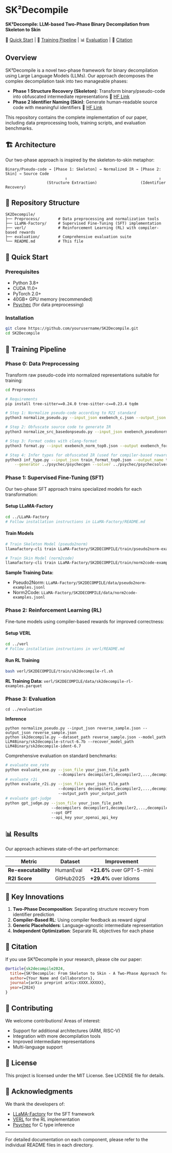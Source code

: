 # SK²Decompile

**SK²Decompile: LLM-based Two-Phase Binary Decompilation from Skeleton to Skin**

<p align="left">
    🚀&nbsp;<a href="#quick-start">Quick Start</a>
    | 🤖&nbsp;<a href="#training-pipeline">Training Pipeline</a>
    | 📊&nbsp;<a href="#evaluation">Evaluation</a>
    | 📝&nbsp;<a href="#citation">Citation</a>
</p>

## Overview

SK²Decompile is a novel two-phase framework for binary decompilation using Large Language Models (LLMs). Our approach decomposes the complex decompilation task into two manageable phases:

- **Phase 1 Structure Recovery (Skeleton)**: Transform binary/pseudo-code into obfuscated intermediate representations 🤗 [HF Link](https://huggingface.co/LLM4Binary/sk2decompile-struct-6.7b)
- **Phase 2 Identifier Naming (Skin)**: Generate human-readable source code with meaningful identifiers 🤗 [HF Link](https://huggingface.co/LLM4Binary/sk2decompile-ident-6.7)

This repository contains the complete implementation of our paper, including data preprocessing tools, training scripts, and evaluation benchmarks.

## 🏗️ Architecture

Our two-phase approach is inspired by the skeleton-to-skin metaphor:

```
Binary/Pseudo-code → [Phase 1: Skeleton] → Normalized IR → [Phase 2: Skin] → Source Code
                          ↓                                        ↓
                  (Structure Extraction)                   (Identifier Recovery)
```

## 📁 Repository Structure

```
SK2Decompile/
├── Preprocess/        # Data preprocessing and normalization tools
├── LLaMA-Factory/     # Supervised Fine-Tuning (SFT) implementation
├── verl/              # Reinforcement Learning (RL) with compiler-based rewards
├── evaluation/        # Comprehensive evaluation suite
└── README.md          # This file
```

## 🚀 Quick Start

### Prerequisites

- Python 3.8+
- CUDA 11.0+
- PyTorch 2.0+
- 40GB+ GPU memory (recommended)
- [Psychec](https://github.com/ltcmelo/psychec.git) (for data preprocessing)

### Installation

```bash
git clone https://github.com/yourusername/SK2Decompile.git
cd SK2Decompile
```

## 🤖 Training Pipeline

### Phase 0: Data Preprocessing

Transform raw pseudo-code into normalized representations suitable for training:

```bash
cd Preprocess

# Requirements
pip install tree-sitter==0.24.0 tree-sitter-c==0.23.4 tqdm

# Step 1: Normalize pseudo-code according to R2I standard
python3 normalize_pseudo.py --input_json exebench_c.json --output_json exebench_pseudonorm.json --key_name pseudo

# Step 2: Obfuscate source code to generate IR
python3 normalize_src_basedonpseudo.py --input_json exebench_pseudonorm.json --output_json exebench_norm_top0.json --top 0 --pseudo pseudo_norm

# Step 3: Format codes with clang-format
python3 format.py --input exebench_norm_top0.json --output exebench_format_top0.json

# Step 4: Infer types for obfuscated IR (used for compiler-based rewards)
python3 inf_type.py --input_json train_format_top0.json --output_name train_format_top0_type \
    --generator ../psychec/psychecgen --solver ../psychec/psychecsolver-exe --split 2 --idx 0
```

### Phase 1: Supervised Fine-Tuning (SFT)

Our two-phase SFT approach trains specialized models for each transformation:

#### Setup LLaMA-Factory
```bash
cd ../LLaMA-Factory
# Follow installation instructions in LLaMA-Factory/README.md
```

#### Train Models
```bash
# Train Skeleton Model (pseudo2norm)
llamafactory-cli train LLaMA-Factory/SK2DECOMPILE/train/pseudo2norm-example.yaml

# Train Skin Model (norm2code)
llamafactory-cli train LLaMA-Factory/SK2DECOMPILE/train/norm2code-example.yaml
```

**Sample Training Data:**
- Pseudo2Norm: `LLaMA-Factory/SK2DECOMPILE/data/pseudo2norm-examples.jsonl`
- Norm2Code: `LLaMA-Factory/SK2DECOMPILE/data/norm2code-examples.jsonl`

### Phase 2: Reinforcement Learning (RL)

Fine-tune models using compiler-based rewards for improved correctness:

#### Setup VERL
```bash
cd ../verl
# Follow installation instructions in verl/README.md
```

#### Run RL Training
```bash
bash verl/SK2DECOMPILE/train/sk2decompile-rl.sh
```

**RL Training Data:** `verl/SK2DECOMPILE/data/sk2decompile-rl-examples.parquet`

### Phase 3: Evaluation
```
cd ../evaluation
```

**Inference**
```
python normalize_pseudo.py --input_json reverse_sample.json --output_json reverse_sample.json
python sk2decompile.py --dataset_path reverse_sample.json --model_path LLM4Binary/sk2decompile-struct-6.7b --recover_model_path LLM4Binary/sk2decompile-ident-6.7
```

Comprehensive evaluation on standard benchmarks:

```bash
# evaluate exe_rate
python evaluate_exe.py --json_file your_json_file_path
                       --dcompilers decompiler1,decompiler2,...,decompilerN
# evaluate r2i
python evaluate_r2i.py --json_file your_json_file_path
                       --dcompilers decompiler1,decompiler2,...,decompilerN
                       --output_path your_output_path
# evaluate gpt-judge
python gpt_judge.py --json_file your_json_file_path
                    --decompilers decompiler1,decompiler2,...,decompilerN
                    --opt OPT
                    --api_key your_openai_api_key
```

## 📊 Results

Our approach achieves state-of-the-art performance:

| Metric | Dataset | Improvement |
|--------|---------|-------------|
| **Re-executability** | HumanEval | **+21.6%** over GPT-5-mini |
| **R2I Score** | GitHub2025 | **+29.4%** over Idioms |

## 🔬 Key Innovations

1. **Two-Phase Decomposition**: Separating structure recovery from identifier prediction
2. **Compiler-Based RL**: Using compiler feedback as reward signal
3. **Generic Placeholders**: Language-agnostic intermediate representation
4. **Independent Optimization**: Separate RL objectives for each phase

## 📄 Citation

If you use SK²Decompile in your research, please cite our paper:

```bibtex
@article{sk2decompile2024,
  title={SK²Decompile: From Skeleton to Skin - A Two-Phase Approach for Binary Decompilation},
  author={Your Name and Collaborators},
  journal={arXiv preprint arXiv:XXXX.XXXXX},
  year={2024}
}
```

## 🤝 Contributing

We welcome contributions! Areas of interest:
- Support for additional architectures (ARM, RISC-V)
- Integration with more decompilation tools
- Improved intermediate representations
- Multi-language support

## 📄 License

This project is licensed under the MIT License. See LICENSE file for details.

## 🙏 Acknowledgments

We thank the developers of:
- [LLaMA-Factory](https://github.com/hiyouga/LLaMA-Factory) for the SFT framework
- [VERL](https://github.com/volcengine/verl) for the RL implementation
- [Psychec](https://github.com/ltcmelo/psychec.git) for C type inference

---

For detailed documentation on each component, please refer to the individual README files in each directory.
